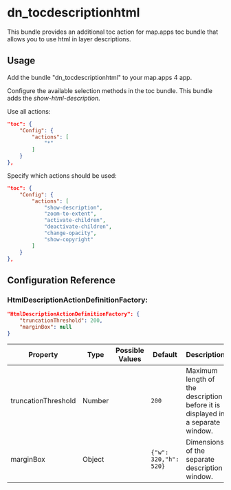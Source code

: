 # dn_tocdescriptionhtml

This bundle provides an additional toc action for map.apps toc bundle that allows you to use html in layer descriptions.

## Usage

Add the bundle "dn_tocdescriptionhtml" to your map.apps 4 app.

Configure the available selection methods in the toc bundle. This bundle adds the _show-html-description_.

Use all actions:
```json
"toc": {
    "Config": {
        "actions": [
            "*"
        ]
    }
},
```

Specify which actions should be used:
```json
"toc": {
    "Config": {
        "actions": [
            "show-description",
            "zoom-to-extent",
            "activate-children",
            "deactivate-children",
            "change-opacity",
            "show-copyright"
        ]
    }
},
```

## Configuration Reference

### HtmlDescriptionActionDefinitionFactory:
```json
"HtmlDescriptionActionDefinitionFactory": {
    "truncationThreshold": 200,
    "marginBox": null
}
```

| Property                       | Type    | Possible Values | Default                   | Description                                                                                                             |
|--------------------------------|---------|-----------------|---------------------------|------------------------------------------------------------------------------------------------------------------------ |
| truncationThreshold            | Number  |                 | ```200```                 | Maximum length of the description before it is displayed in a separate window.                                          |
| marginBox                      | Object  |                 | ```{"w": 320,"h": 520}``` | Dimensions of the separate description window.                                                                                                          |
